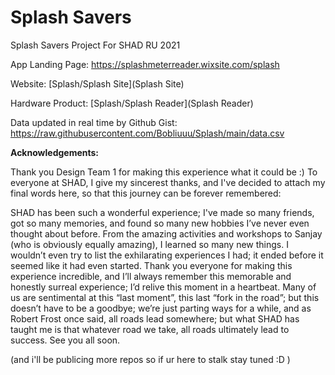 # Splash Savers

Splash Savers Project For SHAD RU 2021

App Landing Page: https://splashmeterreader.wixsite.com/splash 

Website: [Splash/Splash Site](Splash Site)

Hardware Product: [Splash/Splash Reader](Splash Reader)

Data updated in real time by Github Gist: https://raw.githubusercontent.com/Bobliuuu/Splash/main/data.csv

**Acknowledgements:** 

Thank you Design Team 1 for making this experience what it could be :) 
To everyone at SHAD, I give my sincerest thanks, and I've decided to attach my final words here, so that this journey can be forever remembered: 

SHAD has been such a wonderful experience; I've made so many friends, got so many memories, and found so many new hobbies I’ve never even thought about before. From the amazing activities and workshops to Sanjay (who is obviously equally amazing), I learned so many new things. I wouldn’t even try to list the exhilarating experiences I had; it ended before it seemed like it had even started. Thank you everyone for making this experience incredible, and I’ll always remember this memorable and honestly surreal experience; I’d relive this moment in a heartbeat. Many of us are sentimental at this “last moment”, this last “fork in the road”; but this doesn’t have to be a goodbye; we’re just parting ways for a while, and as Robert Frost once said, all roads lead somewhere; but what SHAD has taught me is that whatever road we take, all roads ultimately lead to success. See you all soon. 

(and i'll be publicing more repos so if ur here to stalk stay tuned :D )
